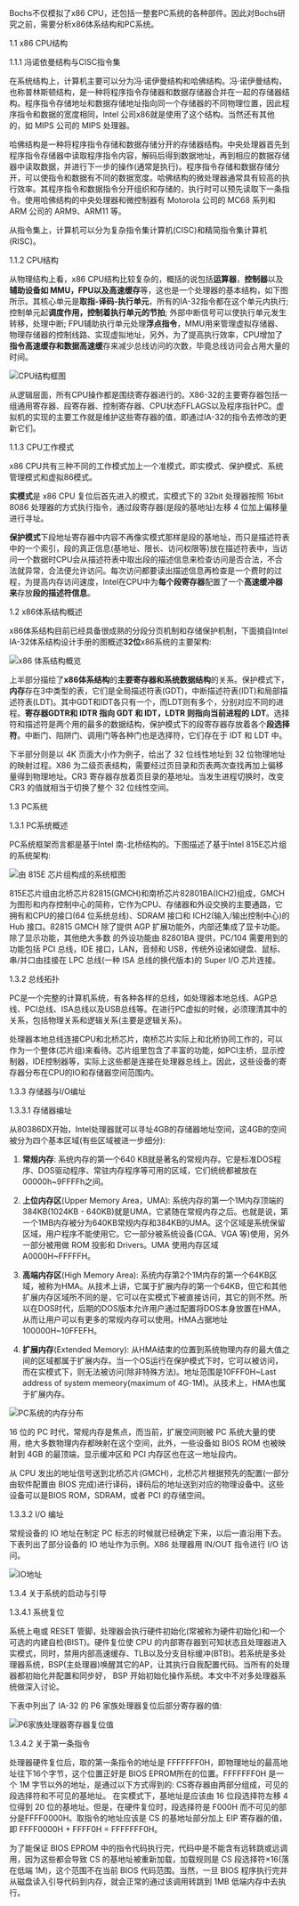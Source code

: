 Bochs不仅模拟了x86 CPU，还包括一整套PC系统的各种部件。因此对Bochs研究之前，需要分析x86体系结构和PC系统。

1.1 x86 CPU结构

1.1.1 冯诺依曼结构与CISC指令集

在系统结构上，计算机主要可以分为冯·诺伊曼结构和哈佛结构。冯·诺伊曼结构，也称普林斯顿结构，是一种将程序指令存储器和数据存储器合并在一起的存储器结构。程序指令存储地址和数据存储地址指向同一个存储器的不同物理位置，因此程序指令和数据的宽度相同，Intel 公司x86就是使用了这个结构。当然还有其他的，如 MIPS 公司的 MIPS 处理器。

哈佛结构是一种将程序指令存储和数据存储分开的存储器结构。中央处理器首先到程序指令存储器中读取程序指令内容，解码后得到数据地址，再到相应的数据存储器中读取数据，并进行下一步的操作(通常是执行)。程序指令存储和数据存储分开，可以使指令和数据有不同的数据宽度。哈佛结构的微处理器通常具有较高的执行效率。其程序指令和数据指令分开组织和存储的，执行时可以预先读取下一条指令。使用哈佛结构的中央处理器和微控制器有 Motorola 公司的 MC68 系列和 ARM 公司的 ARM9、ARM11 等。

从指令集上，计算机可以分为复杂指令集计算机(CISC)和精简指令集计算机(RISC)。

1.1.2 CPU结构

从物理结构上看，x86 CPU结构比较复杂的，概括的说包括**运算器**，**控制器**以及**辅助设备如 MMU，FPU以及高速缓存**等，这也是一个处理器的基本结构，如下图所示。其核心单元是**取指-译码-执行单元**，所有的IA-32指令都在这个单元内执行; 控制单元起**调度作用，控制着执行单元的节拍**; 外部中断信号可以使执行单元发生转移，处理中断; FPU辅助执行单元处理**浮点指令**，MMU用来管理虚拟存储器、物理存储器的控制线路、实现虚拟地址，另外，为了提高执行效率，CPU增加了**指令高速缓存和数据高速缓**存来减少总线访问的次数，毕竟总线访问会占用大量的时间。

![CPU结构框图](images/1.png)

从逻辑层面，所有CPU操作都是围绕寄存器进行的。X86-32的主要寄存器包括一组通用寄存器、段寄存器、控制寄存器、CPU状态FFLAGS以及程序指针PC。虚拟机的实现的主要工作就是维护这些寄存器的值，即通过IA-32的指令去修改的更新它们。

1.1.3 CPU工作模式

x86 CPU共有三种不同的工作模式加上一个准模式，即实模式、保护模式、系统管理模式和虚拟86模式。

**实模式**是 x86 CPU 复位后首先进入的模式，实模式下的 32bit 处理器按照 16bit 8086 处理器的方式执行指令，通过段寄存器(是段的基地址)左移 4 位加上偏移量进行寻址。

**保护模式**下段地址寄存器中内容不再像实模式那样是段的基地址，而只是描述符表中的一个索引，段的真正信息(基地址、限长、访问权限等)放在描述符表中，当访问一个数据时CPU会从描述符表中取出段的描述信息来检查访问是否合法，不合法就异常，合法便允许访问。每次访问都要读出描述信息再检查是一个费时的过程，为提高内存访问速度，Intel在CPU中为**每个段寄存器**配置了一个**高速缓冲器来**存放**段的描述符信息**。

1.2 x86体系结构概述

x86体系结构目前已经具备很成熟的分段分页机制和存储保护机制，下面摘自Intel IA-32体系结构设计手册的图概述**32位**x86系统的主要架构: 

![x86 体系结构概览](images/2.png)

上半部分描绘了**x86体系结构**的**主要寄存器和系统数据结构**的关系。保护模式下，**内存**存在3中类型的表，它们是全局描述符表(GDT)，中断描述符表(IDT)和局部描述符表(LDT)。其中GDT和IDT各只有一个，而LDT则有多个，分别对应不同的进程。**寄存器GDTR和 IDTR 指向 GDT 和 IDT，LDTR 则指向当前进程的 LDT**。选择符和描述符是两个用的最多的数据结构，保护模式下的段寄存器存放着各个**段选择符**。中断门、陷阱门、调用门等各种门也是选择符，它们存在于 IDT 和 LDT 中。

下半部分则是以 4K 页面大小作为例子，给出了 32 位线性地址到 32 位物理地址的映射过程。X86 为二级页表结构，需要经过页目录和页表两次查找再加上偏移量得到物理地址。CR3 寄存器存放着页目录的基地址。当发生进程切换时，改变 CR3 的值就相当于切换了整个 32 位线性空间。

1.3 PC系统

1.3.1 PC系统概述

PC系统框架而言都是基于Intel 南-北桥结构的。下图描述了基于Intel 815E芯片组的系统架构: 

![由 815E 芯片组构成的系统框图](images/3.png)

815E芯片组由北桥芯片82815(GMCH)和南桥芯片82801BA(ICH2)组成，GMCH
为图形和内存控制中心的简称，它作为CPU、存储器和外设交换的主要通路，它拥有和CPU的接口(64 位系统总线)、SDRAM 接口和 ICH2(输入/输出控制中心)的 Hub 接口。82815
GMCH 除了提供 AGP 扩展功能外，内部还集成了显卡功能。除了显示功能，其他绝大多数
的外设功能由 82801BA 提供，PC/104 需要用到的功能包括 PCI 总线，IDE 接口，LAN，音频和 USB，传统外设诸如键盘、鼠标、串/并口由挂接在 LPC 总线(一种 ISA 总线的换代版本)的 Super I/O 芯片连接。

1.3.2 总线拓扑

PC是一个完整的计算机系统，有各种各样的总线，如处理器本地总线、AGP总线、PCI总线、ISA总线以及USB总线等。在进行PC虚拟的时候，必须理清其中的关系，包括物理关系和逻辑关系(主要是逻辑关系)。

处理器本地总线连接CPU和北桥芯片，南桥芯片实际上和北桥协同工作的，可以作为一个整体(芯片组)来看待。芯片组里包含了丰富的功能，如PCI主桥，显示控制器，IDE控制器等，实际上这些都是连接在处理器总线上。因此，这些设备的寄存器分布在CPU的IO和存储器空间范围内。

1.3.3 存储器与I/O编址

1.3.3.1 存储器编址

从80386DX开始，Intel处理器就可以寻址4GB的存储器地址空间，这4GB的空间被分为四个基本区域(有些区域被进一步细分): 

1) **常规内存**: 系统内存的第一个640 KB就是著名的常规内存。它是标准DOS程序、DOS驱动程序、常驻内存程序等可用的区域，它们统统都被放在00000h~9FFFFh之间。

2) **上位内存区**(Upper Memory Area，UMA): 系统内存的第一个1M内存顶端的384KB(1024KB - 640KB)就是UMA，它紧随在常规内存之后。也就是说，第一个1MB内存被分为640KB常规内存和384KB的UMA。这个区域是系统保留区域，用户程序不能使用它。它一部分被系统设备(CGA、VGA 等)使用，另外一部分被用做 ROM 投影和 Drivers。UMA 使用内存区域 A0000H~FFFFFH。

3) **高端内存区**(High Memory Area): 系统内存第2个1M内存的第一个64KB区域，被称为HMA。从技术上讲，它属于扩展内存的第一个64KB，但它和其他扩展内存区域所不同的是，它可以在实模式下被直接访问，其它的则不然。所以在DOS时代，后期的DOS版本允许用户通过配置将DOS本身放置在HMA，从而让用户可以有更多的常规内存可以使用。HMA占据地址100000H~10FFEFH。

4) **扩展内存**(Extended Memory): 从HMA结束的位置到系统物理内存的最大值之间的区域都属于扩展内存。当一个OS运行在保护模式下时，它可以被访问，而在实模式下，则无法被访问(除非特殊方法)。地址范围是10FFF0H~Last address of system memeory(maximum of 4G-1M)。从技术上，HMA也属于扩展内存。

![PC系统的内存分布](images/4.png)

16 位的 PC 时代，常规内存是焦点，而当前，扩展空间则被 PC 系统大量的使用，绝大多数物理内存都映射在这个空间，此外，一些设备如 BIOS ROM 也被映射到 4GB 的最顶端，显示缓冲区和 PCI 内存区也在这一地址段内。

从 CPU 发出的地址信号送到北桥芯片(GMCH)，北桥芯片根据预先的配置(一部分由软件配置由 BIOS 完成)进行译码，译码后的地址送到对应的物理设备中。这些设备可以是BIOS ROM，SDRAM，或者 PCI 的存储空间。

1.3.3.2 I/O 编址

常规设备的 IO 地址在制定 PC 标志的时候就已经确定下来，以后一直沿用下去。下表列出了部分设备的 IO 地址作为示例。X86 处理器用 IN/OUT 指令进行 I/O 访问。

![IO地址](images/5.png)

1.3.4 关于系统的启动与引导

1.3.4.1 系统复位

系统上电或 RESET 管脚，处理器会执行硬件初始化(常被称为硬件初始化)和一个可选的内建自检(BIST)。硬件复位使 CPU 的内部寄存器到可知状态且处理器进入实模式，同时，禁用内部高速缓存、TLB以及分支目标缓冲(BTB)。若系统是多处理器系统，BSP(主处理器)唤醒其它的AP，让其执行自我配置代码。当所有的处理器都初始化并配置和同步好， BSP 开始初始化操作系统。本文中不对多处理器系统做深入讨论。

下表中列出了 IA-32 的 P6 家族处理器复位后部分寄存器的值: 

![P6家族处理器寄存器复位值](images/6.png)

1.3.4.2 关于第一条指令

处理器硬件复位后，取的第一条指令的地址是 FFFFFFF0H，即物理地址的最高地址往下16个字节，这个位置正好是 BIOS EPROM所在的位置。FFFFFFF0H 是一个 1M 字节以外的地址，是通过以下方式得到的: CS寄存器由两部分组成，可见的段选择符和不可见的基地址。 在实模式下，基地址是应该由 16 位段选择符左移 4 位得到 20 位的基地址。但是，在硬件复位时，段选择符是 F000H 而不可见的部分是FFFF0000H。取指令的地址应该是 CS 的基地址部分加上 EIP 寄存器的值，即 FFFF0000H + FFFF0H = FFFFFFF0H。

为了能保证 BIOS EPROM 中的指令代码执行完，代码中是不能含有远转跳或远调用，因为这些都会导致 CS 的基地址被重新加载，加载规则是 CS 段选择符×16(落在低端 1M)，这个范围不在当前 BIOS 代码范围。当然，一旦 BIOS 程序执行完并从磁盘读入引导代码到内存，就会正常的通过该调用转跳到 1MB 低端内存中去执行。